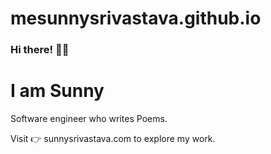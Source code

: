 # mesunnysrivastava.github.io

### Hi there! 👋🏻

# I am Sunny
Software engineer who writes Poems.

Visit 👉  sunnysrivastava.com to explore my work. 
